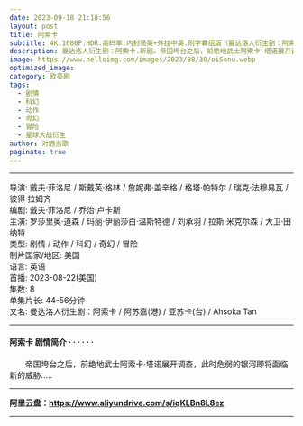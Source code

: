 ```yaml
---
date: 2023-09-18 21:18:56
layout: post
title: 阿索卡
subtitle: 4K.1080P.HDR.高码率.内封简英+外挂中英.附字幕组版（曼达洛人衍生剧：阿索卡）
description: 曼达洛人衍生剧：阿索卡.新剧。帝国垮台之后，前绝地武士阿索卡·塔诺展开调查，此时危弱的银河即将面临新的威胁...
image: https://www.helloimg.com/images/2023/08/30/oiSonu.webp
optimized_image: 
category: 欧美剧
tags:
  - 剧情
  - 科幻
  - 动作
  - 奇幻
  - 冒险
  - 星球大战衍生
author: 对酒当歌
paginate: true
---
```


---

导演: 戴夫·菲洛尼 / 斯戴芙·格林 / 詹妮弗·盖辛格 / 格塔·帕特尔 / 瑞克·法穆易瓦 / 彼得·拉姆齐  
编剧: 戴夫·菲洛尼 / 乔治·卢卡斯  
主演: 罗莎里奥·道森 / 玛丽·伊丽莎白·温斯特德 / 刘承羽 / 拉斯·米克尔森 / 大卫·田纳特  
类型: 剧情 / 动作 / 科幻 / 奇幻 / 冒险  
制片国家/地区: 美国  
语言: 英语  
首播: 2023-08-22(美国)  
集数: 8  
单集片长: 44-56分钟  
又名: 曼达洛人衍生剧：阿索卡 / 阿苏嘉(港) / 亚苏卡(台) / Ahsoka Tan  

---

#### 阿索卡 剧情简介 · · · · · ·

　　帝国垮台之后，前绝地武士阿索卡·塔诺展开调查，此时危弱的银河即将面临新的威胁.....

---

**阿里云盘：<https://www.aliyundrive.com/s/iqKLBn8L8ez>**

---
